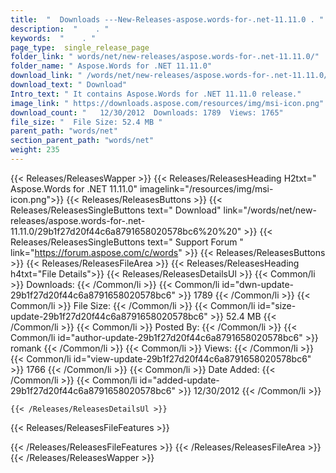 ```yaml
---
title:  "  Downloads ---New-Releases-aspose.words-for-.net-11.11.0 . " 
description:  "    . " 
keywords:  "    . " 
page_type:  single_release_page
folder_link: " words/net/new-releases/aspose.words-for-.net-11.11.0/"
folder_name: " Aspose.Words for .NET 11.11.0"
download_link: " /words/net/new-releases/aspose.words-for-.net-11.11.0/29b1f27d20f44c6a8791658020578bc6"
download_text: " Download"
Intro_text: " It contains Aspose.Words for .NET 11.11.0 release."
image_link: " https://downloads.aspose.com/resources/img/msi-icon.png"
download_count: "   12/30/2012  Downloads: 1789  Views: 1765"
file_size: "  File Size: 52.4 MB "
parent_path: "words/net"
section_parent_path: "words/net"
weight: 235 
---
```


{{< Releases/ReleasesWapper >}}
  {{< Releases/ReleasesHeading H2txt=" Aspose.Words for .NET 11.11.0" imagelink="/resources/img/msi-icon.png">}}
  {{< Releases/ReleasesButtons >}}
    {{< Releases/ReleasesSingleButtons text=" Download" link="/words/net/new-releases/aspose.words-for-.net-11.11.0/29b1f27d20f44c6a8791658020578bc6%20%20" >}}
    {{< Releases/ReleasesSingleButtons text=" Support Forum " link="https://forum.aspose.com/c/words" >}}
  {{< Releases/ReleasesButtons >}}
  {{< Releases/ReleasesFileArea >}}
    {{< Releases/ReleasesHeading h4txt="File Details">}}
    {{< Releases/ReleasesDetailsUl >}}
            {{< Common/li  >}} Downloads: {{< /Common/li >}} 
      {{< Common/li id="dwn-update-29b1f27d20f44c6a8791658020578bc6" >}} 1789 {{< /Common/li >}} 
      {{< Common/li  >}} File Size: {{< /Common/li >}} 
      {{< Common/li id="size-update-29b1f27d20f44c6a8791658020578bc6" >}} 52.4 MB {{< /Common/li >}} 
      {{< Common/li  >}} Posted By: {{< /Common/li >}} 
      {{< Common/li id="author-update-29b1f27d20f44c6a8791658020578bc6" >}} romank {{< /Common/li >}} 
      {{< Common/li  >}} Views: {{< /Common/li >}} 
      {{< Common/li id="view-update-29b1f27d20f44c6a8791658020578bc6" >}} 1766 {{< /Common/li >}} 
      {{< Common/li  >}} Date Added: {{< /Common/li >}} 
      {{< Common/li id="added-update-29b1f27d20f44c6a8791658020578bc6" >}} 12/30/2012 {{< /Common/li >}} 

    {{< /Releases/ReleasesDetailsUl >}}

  {{< Releases/ReleasesFileFeatures >}}
      
  {{< /Releases/ReleasesFileFeatures >}}
 {{< /Releases/ReleasesFileArea >}}
{{< /Releases/ReleasesWapper >}}



